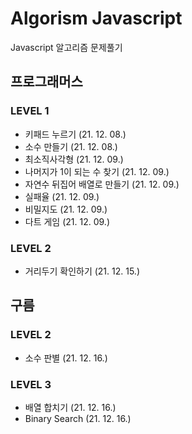 # Algorism Javascript

Javascript 알고리즘 문제풀기

## 프로그래머스

### LEVEL 1

- 키패드 누르기 (21. 12. 08.)
- 소수 만들기 (21. 12. 08.)
- 최소직사각형 (21. 12. 09.)
- 나머지가 1이 되는 수 찾기 (21. 12. 09.)
- 자연수 뒤집어 배열로 만들기 (21. 12. 09.)
- 실패율 (21. 12. 09.)
- 비밀지도 (21. 12. 09.)
- 다트 게임 (21. 12. 09.)

### LEVEL 2

- 거리두기 확인하기 (21. 12. 15.)

## 구름

### LEVEL 2

- 소수 판별 (21. 12. 16.)

### LEVEL 3

- 배열 합치기 (21. 12. 16.)
- Binary Search (21. 12. 16.)

